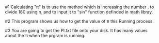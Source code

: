 #1 Calculating "π" is to use the method which is increasing the number , to divide 180 using n, and to input it to "sin" function definded in math libray.

#2 This program shows us how to get the value of π this Running process.

#3 You are going to get the PI.txt file onto your disk. It has many values about the π when the prgram is running.
